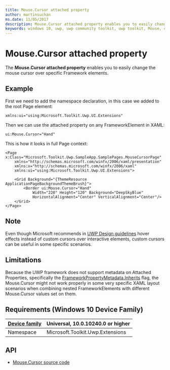 ```yaml
---
title: Mouse.Cursor attached property
author: martinsuchan
ms.date: 11/05/2017
description: Mouse.Cursor attached property enables you to easily change the mouse cursor over specific Framework elements.
keywords: windows 10, uwp, uwp community toolkit, uwp toolkit, Mouse, cursor, extensions
---
```


# Mouse.Cursor attached property

The **Mouse.Cursor attached property** enables you to easily change the mouse cursor over specific Framework elements.

## Example

First we need to add the namespace declaration, in this case we added to the root Page element:
```xaml
xmlns:ui="using:Microsoft.Toolkit.Uwp.UI.Extensions"
```

Then we can use the attached property on any FrameworkElement in XAML:
```xaml
ui:Mouse.Cursor="Hand"
```

This is how it looks in full Page context:
```xaml
<Page x:Class="Microsoft.Toolkit.Uwp.SampleApp.SamplePages.MouseCursorPage"
    xmlns="http://schemas.microsoft.com/winfx/2006/xaml/presentation"
    xmlns:x="http://schemas.microsoft.com/winfx/2006/xaml"    
    xmlns:ui="using:Microsoft.Toolkit.Uwp.UI.Extensions">

    <Grid Background="{ThemeResource ApplicationPageBackgroundThemeBrush}">
        <Border ui:Mouse.Cursor="Hand"
	        Width="220" Height="120" Background="DeepSkyBlue"
	        HorizontalAlignment="Center" VerticalAlignment="Center"/>
    </Grid>
</Page>
```

## Note
Even though Microsoft recommends in [UWP Design guidelines](https://docs.microsoft.com/en-us/windows/uwp/input-and-devices/mouse-interactions#cursors) hover effects instead of custom cursors over interactive elements, custom cursors can be useful in some specific scenarios.

## Limitations
Because the UWP framework does not support metadata on Attached Properties, specifically the [FrameworkPropertyMetadata.Inherits](https://msdn.microsoft.com/en-us/library/ms557301%28v=vs.110%29.aspx) flag, the Mouse.Cursor might not work properly in some very specific XAML layout scenarios when combining nested FrameworkElements with different Mouse.Cursor values set on them.

## Requirements (Windows 10 Device Family)

| [Device family](http://go.microsoft.com/fwlink/p/?LinkID=526370) | Universal, 10.0.10240.0 or higher |
| --- | --- |
| Namespace | Microsoft.Toolkit.Uwp.Extensions |

## API

* [Mouse.Cursor source code](https://github.com/Microsoft/UWPCommunityToolkit/blob/master/Microsoft.Toolkit.Uwp.UI/Extensions/Mouse)

